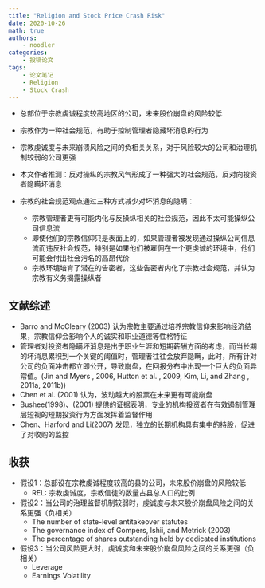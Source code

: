 ```yaml
---
title: "Religion and Stock Price Crash Risk"
date: 2020-10-26
math: true
authors:
    - noodler
categories:
    - 投稿论文
tags:
    - 论文笔记
    - Religion
    - Stock Crash
---
```


- 总部位于宗教虔诚程度较高地区的公司，未来股价崩盘的风险较低
- 宗教作为一种社会规范，有助于控制管理者隐藏坏消息的行为
- 宗教虔诚度与未来崩溃风险之间的负相关关系，对于风险较大的公司和治理机制较弱的公司更强

- 本文作者推测：反对操纵的宗教风气形成了一种强大的社会规范，反对向投资者隐瞒坏消息
- 宗教的社会规范观点通过三种方式减少对坏消息的隐瞒：
  - 宗教管理者更有可能内化与反操纵相关的社会规范，因此不太可能操纵公司信息流
  - 即使他们的宗教信仰只是表面上的，如果管理者被发现通过操纵公司信息流而违反社会规范，特别是如果他们被雇佣在一个更虔诚的环境中，他们可能会付出社会污名的高昂代价
  - 宗教环境培育了潜在的告密者，这些告密者内化了宗教社会规范，并认为宗教有义务揭露操纵者


## 文献综述

- Barro and McCleary (2003) 认为宗教主要通过培养宗教信仰来影响经济结果，宗教信仰会影响个人的诚实和职业道德等性格特征
- 管理者对投资者隐瞒坏消息是出于职业生涯和短期薪酬方面的考虑，而当长期的坏消息累积到一个关键的阈值时，管理者往往会放弃隐瞒，此时，所有针对公司的负面冲击都立即公开，导致崩盘，在回报分布中出现一个巨大的负面异常值。(Jin and Myers , 2006, Hutton et al. , 2009, Kim, Li, and Zhang , 2011a, 2011b))
-  Chen et al. (2001) 认为，波动越大的股票在未来更有可能崩盘
-  Bushee(1998)、(2001) 提供的证据表明，专业的机构投资者在有效遏制管理层短视的短期投资行为方面发挥着监督作用
-  Chen、Harford and Li(2007) 发现，独立的长期机构具有集中的持股，促进了对收购的监控


## 收获

- 假设1：总部设在宗教虔诚程度较高的县的公司，未来股价崩盘的风险较低
  - REL: 宗教虔诚度，宗教信徒的数量占县总人口的比例
- 假设2：当公司的治理监督机制较弱时，虔诚度与未来股价崩盘风险之间的关系更强（负相关）
  - The number of state-level antitakeover statutes
  - The governance index of Gompers, Ishii, and Metrick (2003)
  - The percentage of shares outstanding held by dedicated institutions
- 假设3：当公司风险更大时，虔诚度和未来股价崩盘风险之间的关系更强（负相关）
  - Leverage
  - Earnings Volatility




